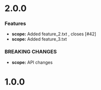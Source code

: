 # 2.0.0 


### Features

* **scope:** Added feature_2.txt , closes [#42]
* **scope:** Added feature_3.txt 


### BREAKING CHANGES

* **scope:** API changes



# 1.0.0